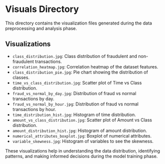
# Visuals Directory

This directory contains the visualization files generated during the data preprocessing and analysis phase.

## Visualizations 

- `class_distribution.jpg`: Class distribution of fraudulent and non-fraudulent transactions.
- `correlation_heatmap.jpg`: Correlation heatmap of the dataset features.
- `class_distribution_pie.jpg`: Pie chart showing the distribution of classes.
- `time_vs_class_distribution.jpg`: Scatter plot of Time vs Class distribution.
- `fraud_vs_normal_by_day.jpg`: Distribution of fraud vs normal transactions by day.
- `fraud_vs_normal_by_hour.jpg`: Distribution of fraud vs normal transactions by hour.
- `time_distribution_hist.jpg`: Histogram of time distribution.
- `amount_vs_class_distribution.jpg`: Scatter plot of Amount vs Class distribution.
- `amount_distribution_hist.jpg`: Histogram of amount distribution.
- `numerical_attributes_boxplot.jpg`: Boxplot of numerical attributes.
- `variable_skewness.jpg`: Histogram of variables to see the skewness.

These visualizations help in understanding the data distribution, identifying patterns, and making informed decisions during the model training phase.
